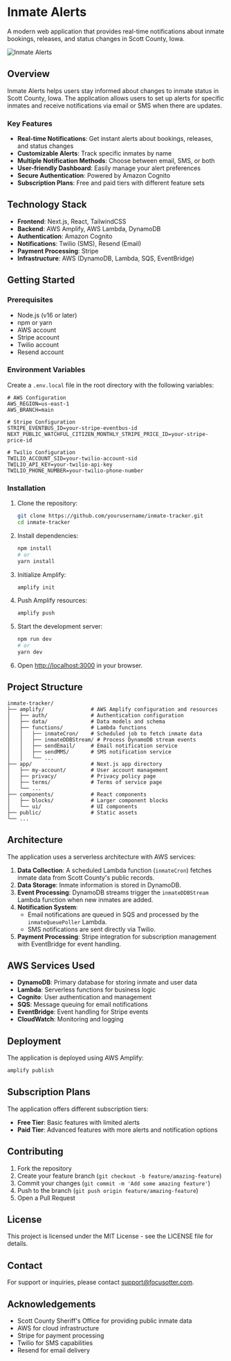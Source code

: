 # Inmate Alerts

A modern web application that provides real-time notifications about inmate bookings, releases, and status changes in Scott County, Iowa.

![Inmate Alerts](https://via.placeholder.com/1200x630/0a0a0a/ffffff?text=Inmate+Alerts)

## Overview

Inmate Alerts helps users stay informed about changes to inmate status in Scott County, Iowa. The application allows users to set up alerts for specific inmates and receive notifications via email or SMS when there are updates.

### Key Features

- **Real-time Notifications**: Get instant alerts about bookings, releases, and status changes
- **Customizable Alerts**: Track specific inmates by name
- **Multiple Notification Methods**: Choose between email, SMS, or both
- **User-friendly Dashboard**: Easily manage your alert preferences
- **Secure Authentication**: Powered by Amazon Cognito
- **Subscription Plans**: Free and paid tiers with different feature sets

## Technology Stack

- **Frontend**: Next.js, React, TailwindCSS
- **Backend**: AWS Amplify, AWS Lambda, DynamoDB
- **Authentication**: Amazon Cognito
- **Notifications**: Twilio (SMS), Resend (Email)
- **Payment Processing**: Stripe
- **Infrastructure**: AWS (DynamoDB, Lambda, SQS, EventBridge)

## Getting Started

### Prerequisites

- Node.js (v16 or later)
- npm or yarn
- AWS account
- Stripe account
- Twilio account
- Resend account

### Environment Variables

Create a `.env.local` file in the root directory with the following variables:

```
# AWS Configuration
AWS_REGION=us-east-1
AWS_BRANCH=main

# Stripe Configuration
STRIPE_EVENTBUS_ID=your-stripe-eventbus-id
NEXT_PUBLIC_WATCHFUL_CITIZEN_MONTHLY_STRIPE_PRICE_ID=your-stripe-price-id

# Twilio Configuration
TWILIO_ACCOUNT_SID=your-twilio-account-sid
TWILIO_API_KEY=your-twilio-api-key
TWILIO_PHONE_NUMBER=your-twilio-phone-number
```

### Installation

1. Clone the repository:

   ```bash
   git clone https://github.com/yourusername/inmate-tracker.git
   cd inmate-tracker
   ```

2. Install dependencies:

   ```bash
   npm install
   # or
   yarn install
   ```

3. Initialize Amplify:

   ```bash
   amplify init
   ```

4. Push Amplify resources:

   ```bash
   amplify push
   ```

5. Start the development server:

   ```bash
   npm run dev
   # or
   yarn dev
   ```

6. Open [http://localhost:3000](http://localhost:3000) in your browser.

## Project Structure

```
inmate-tracker/
├── amplify/               # AWS Amplify configuration and resources
│   ├── auth/              # Authentication configuration
│   ├── data/              # Data models and schema
│   ├── functions/         # Lambda functions
│   │   ├── inmateCron/    # Scheduled job to fetch inmate data
│   │   ├── inmateDDBStream/ # Process DynamoDB stream events
│   │   ├── sendEmail/     # Email notification service
│   │   ├── sendMMS/       # SMS notification service
│   │   └── ...
├── app/                   # Next.js app directory
│   ├── my-account/        # User account management
│   ├── privacy/           # Privacy policy page
│   ├── terms/             # Terms of service page
│   └── ...
├── components/            # React components
│   ├── blocks/            # Larger component blocks
│   └── ui/                # UI components
├── public/                # Static assets
└── ...
```

## Architecture

The application uses a serverless architecture with AWS services:

1. **Data Collection**: A scheduled Lambda function (`inmateCron`) fetches inmate data from Scott County's public records.
2. **Data Storage**: Inmate information is stored in DynamoDB.
3. **Event Processing**: DynamoDB streams trigger the `inmateDDBStream` Lambda function when new inmates are added.
4. **Notification System**:
   - Email notifications are queued in SQS and processed by the `inmateQueuePoller` Lambda.
   - SMS notifications are sent directly via Twilio.
5. **Payment Processing**: Stripe integration for subscription management with EventBridge for event handling.

## AWS Services Used

- **DynamoDB**: Primary database for storing inmate and user data
- **Lambda**: Serverless functions for business logic
- **Cognito**: User authentication and management
- **SQS**: Message queuing for email notifications
- **EventBridge**: Event handling for Stripe events
- **CloudWatch**: Monitoring and logging

## Deployment

The application is deployed using AWS Amplify:

```bash
amplify publish
```

## Subscription Plans

The application offers different subscription tiers:

- **Free Tier**: Basic features with limited alerts
- **Paid Tier**: Advanced features with more alerts and notification options

## Contributing

1. Fork the repository
2. Create your feature branch (`git checkout -b feature/amazing-feature`)
3. Commit your changes (`git commit -m 'Add some amazing feature'`)
4. Push to the branch (`git push origin feature/amazing-feature`)
5. Open a Pull Request

## License

This project is licensed under the MIT License - see the LICENSE file for details.

## Contact

For support or inquiries, please contact [support@focusotter.com](mailto:support@focusotter.com).

## Acknowledgements

- Scott County Sheriff's Office for providing public inmate data
- AWS for cloud infrastructure
- Stripe for payment processing
- Twilio for SMS capabilities
- Resend for email delivery
